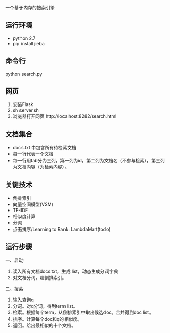一个基于内存的搜索引擎

运行环境
-------
- python 2.7 
- pip install jieba 


命令行
---------
python search.py


网页
-------
1. 安装Flask
2. sh server.sh
3. 浏览器打开网页 http://localhost:8282/search.html



文档集合
----------
- docs.txt 中包含所有待检索文档
- 每一行代表一个文档
- 每一行用tab分为三列，第一列为id，第二列为文档名（不参与检索），第三列为文档内容（为检索内容）。


关键技术
-------
- 倒排索引
- 向量空间模型(VSM)
- TF-IDF
- 相似度计算
- 分词
- 点击排序/Learning to Rank: LambdaMart(todo)


运行步骤
-------
一、启动 
1. 读入所有文档docs.txt，生成 list<Doc>，动态生成分词字典
2. 对文档分词，建倒排索引。 


二、搜索 
1. 输入查询q
2. 分词。对q分词，得到term list。
3. 检索。根据每个term，从倒排索引中取出候选doc。合并得到doc list。
4. 排序。计算每个doc和q的相似度。
5. 返回。给出最相似的十个文档。